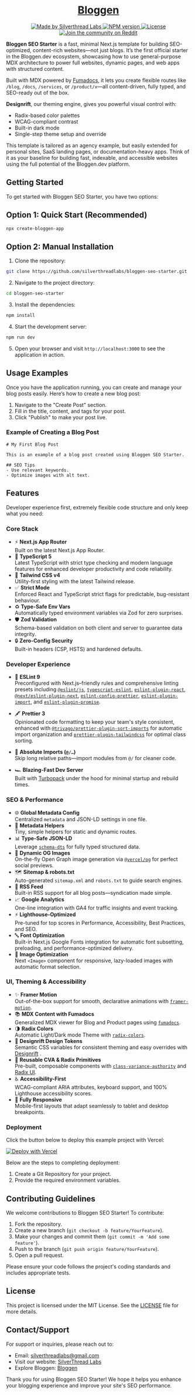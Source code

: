<div align="center">
  <a href="https://www.bloggen.dev">
<!--     <picture>
      <source media="(prefers-color-scheme: dark)" srcset="https://assets.vercel.com/image/upload/v1662130559/nextjs/Icon_dark_background.png">
      <img alt="Next.js logo" src="https://assets.vercel.com/image/upload/v1662130559/nextjs/Icon_light_background.png" height="128">
    </picture> -->
  <h1>Bloggen</h1>
  </a>


<a href="https://www.silverthreadlabs.com">
  <img alt="Made by Silverthread Labs" src="https://img.shields.io/badge/MADE%20BY%20SILVERTHREAD%20LABS-000000.svg?style=for-the-badge&labelColor=000000">
</a>

<a href="https://www.npmjs.com/package/create-bloggen-app">
  <img alt="NPM version" src="https://img.shields.io/npm/v/bloggen-seo-starter.svg?style=for-the-badge&logo=npm&labelColor=000000">
</a>

<a href="">
  <img alt="License" src="https://img.shields.io/npm/l/next.svg?style=for-the-badge&labelColor=000000">
</a>

<a href="https://www.reddit.com/r/DukeOfAllTrades/">
  <img alt="Join the community on Reddit" src="https://img.shields.io/badge/Join%20the%20community-blueviolet.svg?style=for-the-badge&logo=reddit&labelColor=000">
</a>


</div>

**Bloggen SEO Starter** is a fast, minimal Next.js template for building SEO-optimized, content-rich websites—not just blogs. It’s the first official starter in the Bloggen.dev ecosystem, showcasing how to use general-purpose MDX architecture to power full websites, dynamic pages, and web apps with structured content.

Built with MDX powered by [Fumadocs](https://github.com/xetera/fumadocs), it lets you create flexible routes like `/blog`, `/docs`, `/services`, or `/product/x`—all content-driven, fully typed, and SEO-ready out of the box.

**Designrift**, our theming engine, gives you powerful visual control with:

* Radix-based color palettes
* WCAG-compliant contrast
* Built-in dark mode
* Single-step theme setup and override

This template is tailored as an agency example, but easily extended for personal sites, SaaS landing pages, or documentation-heavy apps. Think of it as your baseline for building fast, indexable, and accessible websites using the full potential of the Bloggen.dev platform.

## Getting Started

To get started with Bloggen SEO Starter, you have two options:

## Option 1: Quick Start (Recommended)

```bash
npx create-bloggen-app
```

## Option 2: Manual Installation

1. Clone the repository:

```bash
git clone https://github.com/silverthreadlabs/bloggen-seo-starter.git
```

2. Navigate to the project directory:

```bash
cd bloggen-seo-starter
```

3. Install the dependencies:

```bash
npm install
```

4. Start the development server:

```bash
npm run dev
```

5. Open your browser and visit `http://localhost:3000` to see the application in action.

## Usage Examples

Once you have the application running, you can create and manage your blog posts easily. Here’s how to create a new blog post:

1. Navigate to the "Create Post" section.
2. Fill in the title, content, and tags for your post.
3. Click "Publish" to make your post live.

### Example of Creating a Blog Post

```mdx
# My First Blog Post

This is an example of a blog post created using Bloggen SEO Starter. 

## SEO Tips
- Use relevant keywords.
- Optimize images with alt text.
```

## Features

Developer experience first, extremely flexible code structure and only keep what you need:

### Core Stack
* ⚡ **Next.js App Router**<br>
Built on the latest Next.js App Router.
* 🔷 **TypeScript 5**<br>
  Latest TypeScript with strict type checking and modern language features for enhanced developer productivity and code reliability.
* 💎 **Tailwind CSS v4**<br>
  Utility-first styling with the latest Tailwind release.
* ✅ **Strict Mode**<br>
  Enforced React and TypeScript strict flags for predictable, bug-resistant behaviour.
* ♻️ **Type-Safe Env Vars**<br>
  Automatically typed environment variables via Zod for zero surprises.
* 🛡️ **Zod Validation**<br>
  Schema-based validation on both client and server to guarantee data integrity.
* 🔒 **Zero-Config Security**<br>
  Built-in headers (CSP, HSTS) and hardened defaults.


### Developer Experience
* 📏 **ESLint 9**<br>
  Preconfigured with Next.js–friendly rules and comprehensive linting presets including [`@eslint/js`](https://www.npmjs.com/package/@eslint/js), [`typescript-eslint`](https://typescript-eslint.io/), [`eslint-plugin-react`](https://github.com/jsx-eslint/eslint-plugin-react), [`@next/eslint-plugin-next`](https://nextjs.org/docs/app/building-your-application/configuring/eslint), [`eslint-config-prettier`](https://github.com/prettier/eslint-config-prettier), [`eslint-plugin-import`](https://github.com/import-js/eslint-plugin-import), and [`eslint-plugin-promise`](https://github.com/eslint-community/eslint-plugin-promise).
* 🖋️ **Prettier 3**<br>
  Opinionated code formatting to keep your team's style consistent, enhanced with [`@trivago/prettier-plugin-sort-imports`](https://github.com/trivago/prettier-plugin-sort-imports) for automatic import organization and [`prettier-plugin-tailwindcss`](https://github.com/tailwindlabs/prettier-plugin-tailwindcss) for optimal class sorting.

* 🧭 **Absolute Imports (`@/…`)**<br>
  Skip long relative paths—import modules from `@/` for cleaner code.
* 🏎️ **Blazing-Fast Dev Server**<br>
  Built with [Turbopack](https://turbo.build/pack) under the hood for minimal startup and rebuild times.


### SEO & Performance
* 🌐 **Global Metadata Config**<br>
  Centralized `metadata` and JSON-LD settings in one file.
* 🤖 **Metadata Helpers**<br>
  Tiny, simple helpers for static and dynamic routes.
* 📊 **Type-Safe JSON-LD**<br>
  Leverage [`schema-dts`](https://github.com/google/schema-dts) for fully typed structured data.
* 🎨 **Dynamic OG Images**<br>
  On-the-fly Open Graph image generation via [`@vercel/og`](https://vercel.com/docs/functions/edge-functions/og-image-generation) for perfect social previews.
* 🗺️ **Sitemap & robots.txt**<br>
  Auto-generated `sitemap.xml` and `robots.txt` to guide search engines.
* 📰 **RSS Feed**<br>
  Built-in RSS support for all blog posts—syndication made simple.
* 📈 **Google Analytics**<br>
  One-line integration with GA4 for traffic insights and event tracking.
* ⚡ **Lighthouse-Optimized**<br>
  Pre-tuned for top scores in Performance, Accessibility, Best Practices, and SEO.
* 🔤 **Font Optimization**<br>
  Built-in Next.js Google Fonts integration for automatic font subsetting, preloading, and performance-optimized delivery.
* 🔗 **Image Optimization**<br>
  Next `<Image>` component for responsive, lazy-loaded images with automatic format selection.


### UI, Theming & Accessibility
* ✨ **Framer Motion**<br>
  Out-of-the-box support for smooth, declarative animations with [`framer-motion`](https://www.framer.com/motion/).
* 📚 **MDX Content with Fumadocs**<br>
  Generalized MDX viewer for Blog and Product pages using [`fumadocs`](https://fumadocs.vercel.app/).
* 🌗 **Radix Colors**<br>
Automatic Light/Dark mode Theme with [`radix-colors`](https://www.radix-ui.com/colors).
* 🎨 **Designrift Design Tokens**<br>
  Semantic CSS variables for consistent theming and easy overrides with [Designrift](https://designrift.vercel.app/) .
* 🔄 **Reusable CVA & Radix Primitives**<br>
  Pre-built, composable components with [`class-variance-authority`](https://cva.style/) and [Radix UI](https://www.radix-ui.com/).
* ♿ **Accessibility-First**<br>
  WCAG-compliant ARIA attributes, keyboard support, and 100% Lighthouse accessibility scores.
* 📱 **Fully Responsive**<br>
  Mobile-first layouts that adapt seamlessly to tablet and desktop breakpoints.


### Deployment
Click the button below to deploy this example project with Vercel:

[![Deploy with Vercel](https://vercel.com/button)](https://vercel.com/new/clone?repository-url=https%3A%2F%2Fgithub.com%2Fsilverthreadlabs%2Fbloggen-seo-starter)

Below are the steps to completing deployment:

1. Create a Git Repository for your project.
2. Provide the required environment variables.

## Contributing Guidelines
We welcome contributions to Bloggen SEO Starter! To contribute:

1. Fork the repository.
2. Create a new branch (`git checkout -b feature/YourFeature`).
3. Make your changes and commit them (`git commit -m 'Add some feature'`).
4. Push to the branch (`git push origin feature/YourFeature`).
5. Open a pull request.

Please ensure your code follows the project's coding standards and includes appropriate tests.

## License

This project is licensed under the MIT License. See the [LICENSE](LICENSE) file for more details.

## Contact/Support

For support or inquiries, please reach out to:

- Email: silverthreadlabs@gmail.com
- Visit our website: [SilverThread Labs](https://www.silverthreadlabs.com/)
- Explore Bloggen: [Bloggen](https://www.bloggen.dev/)

Thank you for using Bloggen SEO Starter! We hope it helps you enhance your blogging experience and improve your site's SEO performance.
